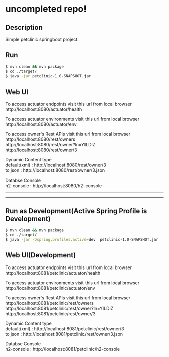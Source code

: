 # uncompleted repo!

## Description
Simple petclinic springboot project.

## Run

```sh
$ mvn clean && mvn package
$ cd ./target/
$ java -jar petclinic-1.0-SNAPSHOT.jar
```

## Web UI
To access actuator endpoints visit this url from local browser
<br /> http://localhost:8080/actuator/health

To access actuator environments visit this url from local browser
<br /> http://localhost:8080/actuator/env

To access owner's Rest APIs  visit this url from local browser
<br /> http://localhost:8080/rest/owners
<br /> http://localhost:8080/rest/owner?ln=YILDIZ
<br /> http://localhost:8080/rest/owner/3

Dynamic Content type
<br /> default(xml) :  http://localhost:8080/rest/owner/3
<br /> to json :  http://localhost:8080/rest/owner/3.json

Databse Console
<br /> h2-console :  http://localhost:8080/h2-console

___
___


## Run as Development(Active Spring Profile is Development)
```sh
$ mvn clean && mvn package
$ cd ./target/
$ java -jar -Dspring.profiles.active=dev  petclinic-1.0-SNAPSHOT.jar
```

## Web UI(Development)
To access actuator endpoints visit this url from local browser
<br /> http://localhost:8081/petclinic/actuator/health

To access actuator environments visit this url from local browser
<br /> http://localhost:8081/petclinic/actuator/env

To access owner's Rest APIs  visit this url from local browser
<br /> http://localhost:8081/petclinic/rest/owners
<br /> http://localhost:8081/petclinic/rest/owner?ln=YILDIZ
<br /> http://localhost:8081/petclinic/rest/owner/3

Dynamic Content type
<br /> default(xml) :  http://localhost:8081/petclinic/rest/owner/3
<br /> to json :  http://localhost:8081/petclinic/rest/owner/3.json

Databse Console
<br /> h2-console :  http://localhost:8081/petclinic/h2-console

